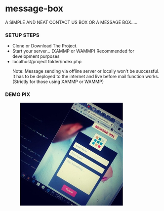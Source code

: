 # message-box
A SIMPLE AND NEAT CONTACT US BOX OR A MESSAGE BOX.....

<h3>SETUP STEPS</h3>
<ul>
  <li>Clone or Download The Project.</li>
  <li>Start your server... (XAMMP or WAMMP) Recommended for development purposes</li>
  <li>localhost/project folder/index.php 
    <p>Note: Message sending via offline server or locally won't be successful.<br>
    It has to be deployed to the internet and live before mail function works. (Strictly for those using XAMMP or WAMMP)</p>
  </li>
</ul>
<p>
<h3>DEMO PIX</h3>
<ul>
  <ol><img src="demo_pix/demo_pix2.jpg"></ol>
</ul>
